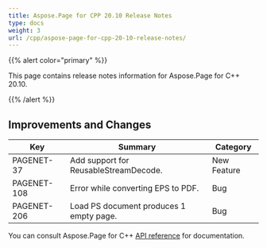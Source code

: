 ```yaml
---
title: Aspose.Page for CPP 20.10 Release Notes
type: docs
weight: 3
url: /cpp/aspose-page-for-cpp-20-10-release-notes/
---
```


{{% alert color="primary" %}}

This page contains release notes information for Aspose.Page for C++ 20.10.

{{% /alert %}}
## **Improvements and Changes**
|Key|Summary|Category|
---|---|---|
|PAGENET-37 |Add support for ReusableStreamDecode.|New Feature|
|PAGENET-108|Error while converting EPS to PDF.|Bug|
|PAGENET-206|Load PS document produces 1 empty page.|Bug|


You can consult Aspose.Page for C++ [API reference](https://reference.aspose.com/cpp/page/) for documentation.
